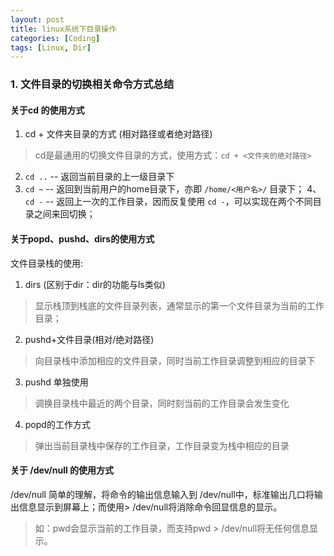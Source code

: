 ```yaml
---
layout: post
title: linux系统下目录操作
categories: [Coding]
tags: [Linux, Dir]
---
```


### 1. 文件目录的切换相关命令方式总结

#### 关于cd 的使用方式

1. cd + 文件夹目录的方式 (相对路径或者绝对路径)

> cd是最通用的切换文件目录的方式，使用方式：`cd + <文件夹的绝对路径>`

2. `cd ..` -- 返回当前目录的上一级目录下
3. `cd ~` -- 返回到当前用户的home目录下，亦即 `/home/<用户名>/` 目录下；
4、`cd -` -- 返回上一次的工作目录，因而反复使用 `cd -`，可以实现在两个不同目录之间来回切换；

#### 关于popd、pushd、dirs的使用方式

文件目录栈的使用:
1. dirs (区别于dir：dir的功能与ls类似)

> 显示栈顶到栈底的文件目录列表，通常显示的第一个文件目录为当前的工作目录；

2. pushd+文件目录(相对/绝对路径)

> 向目录栈中添加相应的文件目录，同时当前工作目录调整到相应的目录下

3. pushd 单独使用

> 调换目录栈中最近的两个目录，同时刻当前的工作目录会发生变化

4. popd的工作方式

> 弹出当前目录栈中保存的工作目录，工作目录变为栈中相应的目录

#### 关于 /dev/null 的使用方式

/dev/null 简单的理解，将命令的输出信息输入到 /dev/null中，标准输出几口将输出信息显示到屏幕上；而使用> /dev/null将消除命令回显信息的显示。

> 如：pwd会显示当前的工作目录，而支持pwd > /dev/null将无任何信息显示。